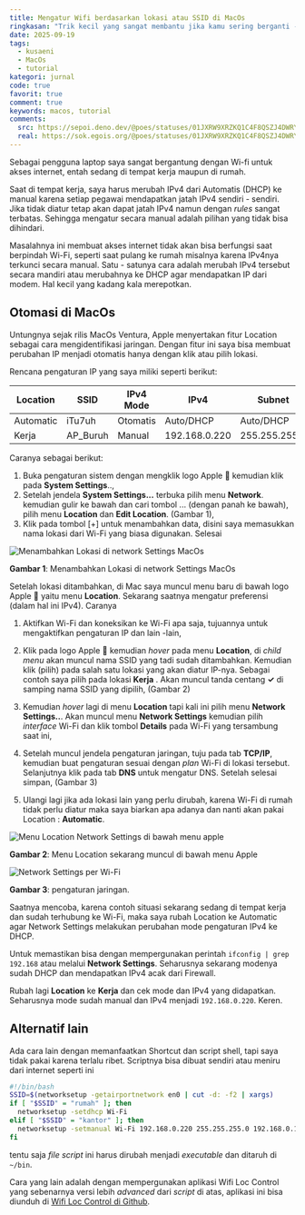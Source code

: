 ```yaml
---
title: Mengatur Wifi berdasarkan lokasi atau SSID di MacOs
ringkasan: "Trik kecil yang sangat membantu jika kamu sering berganti - ganti Wi-Fi"
date: 2025-09-19
tags:
  - kusaeni
  - MacOs
  - tutorial
kategori: jurnal
code: true
favorit: true
comment: true
keywords: macos, tutorial
comments:
  src: https://sepoi.deno.dev/@poes/statuses/01JXRW9XRZKQ1C4F8QSZJ4DWRY
  real: https://sok.egois.org/@poes/statuses/01JXRW9XRZKQ1C4F8QSZJ4DWRY
---
```


Sebagai pengguna laptop saya sangat bergantung dengan Wi-fi untuk akses internet, entah sedang di tempat kerja maupun di rumah.

Saat di tempat kerja, saya harus merubah IPv4 dari Automatis (DHCP) ke manual karena setiap pegawai mendapatkan jatah IPv4 sendiri - sendiri. Jika tidak diatur tetap akan dapat jatah IPv4 namun dengan _rules_ sangat terbatas. Sehingga mengatur secara manual adalah pilihan yang tidak bisa dihindari.

Masalahnya ini membuat akses internet tidak akan bisa berfungsi saat berpindah Wi-Fi, seperti saat pulang ke rumah misalnya karena IPv4nya terkunci secara manual. Satu - satunya cara adalah merubah IPv4 tersebut secara mandiri atau merubahnya ke DHCP agar mendapatkan IP dari modem. Hal kecil yang kadang kala merepotkan.

## Otomasi di MacOs

Untungnya sejak rilis MacOs Ventura, Apple menyertakan fitur Location sebagai cara mengidentifikasi jaringan. Dengan fitur ini saya bisa membuat perubahan IP menjadi otomatis hanya dengan klik atau pilih lokasi.

Rencana pengaturan IP yang saya miliki seperti berikut:

| Location  | SSID     | IPv4 Mode | IPv4          | Subnet        | Gateway     | DNS       |
| --------- | -------- | --------- | ------------- | ------------- | ----------- | --------- |
| Automatic | iTu7uh   | Otomatis  | Auto/DHCP     | Auto/DHCP     | Auto/DHCP   | Auto/DHCP |
| Kerja     | AP_Buruh | Manual    | 192.168.0.220 | 255.255.255.0 | 192.168.0.1 | 10.1.2.3  |


Caranya sebagai berikut:
1. Buka pengaturan sistem dengan mengklik logo Apple  kemudian klik pada **System Settings**..,
2. Setelah jendela **System Settings...** terbuka pilih menu **Network**. kemudian gulir ke bawah dan cari tombol ... (dengan panah ke bawah), pilih menu **Location** dan **Edit Location**. (Gambar 1),
3. Klik pada tombol [+] untuk menambahkan data, disini saya memasukkan nama lokasi dari Wi-Fi yang biasa digunakan. Selesai

![Menambahkan Lokasi di network Settings MacOs](https://ik.imagekit.io/hjse9uhdjqd/jurnal/Wifi/Create_Location_5Tg4qPtAr.png?updatedAt=1758296766381)
<p class="ncaption"><b>Gambar 1</b>: Menambahkan Lokasi di network Settings MacOs</p

Setelah lokasi ditambahkan, di Mac saya muncul menu baru di bawah logo Apple  yaitu menu **Location**. Sekarang saatnya mengatur preferensi (dalam hal ini IPv4). Caranya
1. Aktifkan Wi-Fi dan koneksikan ke Wi-Fi apa saja, tujuannya untuk mengaktifkan pengaturan IP dan lain -lain,
2. Klik pada logo Apple  kemudian *hover* pada menu **Location**, di *child menu* akan muncul nama SSID yang tadi sudah ditambahkan. Kemudian klik (pilih) pada salah satu lokasi yang akan diatur IP-nya. Sebagai contoh saya pilih pada lokasi **Kerja** . Akan muncul tanda centang **✓** di samping nama SSID yang dipilih, (Gambar 2)

3. Kemudian *hover* lagi di menu **Location** tapi kali ini pilih menu **Network Settings..**. Akan muncul menu **Network Settings** kemudian pilih *interface* Wi-Fi dan klik tombol **Details** pada Wi-Fi yang tersambung saat ini,
4. Setelah muncul jendela pengaturan jaringan, tuju pada tab **TCP/IP**, kemudian buat pengaturan sesuai dengan *plan* Wi-Fi di lokasi tersebut. Selanjutnya klik pada tab **DNS** untuk mengatur DNS. Setelah selesai simpan, (Gambar 3)
5. Ulangi lagi jika ada lokasi lain yang perlu dirubah, karena Wi-Fi di rumah tidak perlu diatur maka saya biarkan apa adanya dan nanti akan pakai Location : **Automatic**.

![Menu Location Network Settings di bawah menu apple](https://ik.imagekit.io/hjse9uhdjqd/jurnal/Wifi/Location_menu_0U-5ZagL_.png?updatedAt=1758296746434)
<p class="ncaption"><b>Gambar 2</b>: Menu Location sekarang muncul di bawah menu Apple</p>

![Network Settings per Wi-Fi](https://ik.imagekit.io/hjse9uhdjqd/jurnal/Wifi/Network_Settings_Wifi_J7K2hK6VS.png?updatedAt=1758296737012)
<p class="ncaption"><b>Gambar 3</b>: pengaturan jaringan.</p>

Saatnya mencoba, karena contoh situasi sekarang sedang di tempat kerja dan sudah terhubung ke Wi-Fi, maka saya rubah Location ke Automatic agar Network Settings melakukan perubahan mode pengaturan IPv4 ke DHCP.

Untuk memastikan bisa dengan mempergunakan perintah `ifconfig | grep 192.168` atau melalui **Network Settings**. Seharusnya sekarang modenya sudah DHCP dan mendapatkan IPv4 acak dari Firewall.

Rubah lagi **Location** ke **Kerja** dan cek mode dan IPv4 yang didapatkan. Seharusnya mode sudah manual dan IPv4 menjadi `192.168.0.220`. Keren.

## Alternatif lain

Ada cara lain dengan memanfaatkan Shortcut dan script shell, tapi saya tidak pakai karena terlalu ribet. Scriptnya bisa dibuat sendiri atau meniru dari internet seperti ini

```sh
#!/bin/bash
SSID=$(networksetup -getairportnetwork en0 | cut -d: -f2 | xargs)
if [ "$SSID" = "rumah" ]; then
  networksetup -setdhcp Wi-Fi
elif [ "$SSID" = "kantor" ]; then
  networksetup -setmanual Wi-Fi 192.168.0.220 255.255.255.0 192.168.0.1
fi
```

tentu saja *file script* ini harus dirubah menjadi *executable* dan ditaruh di `~/bin`.

Cara yang lain adalah dengan mempergunakan aplikasi Wifi Loc Control yang sebenarnya versi lebih _advanced_ dari _script_ di atas, aplikasi ini bisa diunduh di [Wifi Loc Control di Github](https://github.com/vborodulin/wifi-loc-control).
